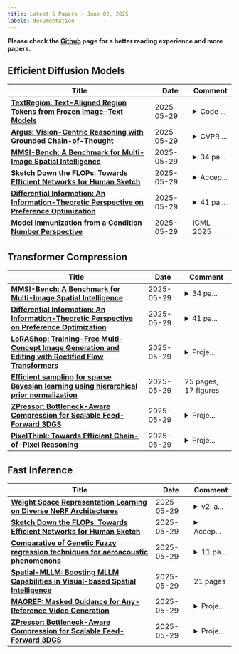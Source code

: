 ```yaml
---
title: Latest 6 Papers - June 02, 2025
labels: documentation
---
```

**Please check the [Github](https://github.com/zezhishao/MTS_Daily_ArXiv) page for a better reading experience and more papers.**

## Efficient Diffusion Models
| **Title** | **Date** | **Comment** |
| --- | --- | --- |
| **[TextRegion: Text-Aligned Region Tokens from Frozen Image-Text Models](http://arxiv.org/abs/2505.23769v1)** | 2025-05-29 | <details><summary>Code ...</summary><p>Code is available at: https://github.com/avaxiao/TextRegion</p></details> |
| **[Argus: Vision-Centric Reasoning with Grounded Chain-of-Thought](http://arxiv.org/abs/2505.23766v1)** | 2025-05-29 | <details><summary>CVPR ...</summary><p>CVPR 2025. Project Page: https://yunzeman.github.io/argus/</p></details> |
| **[MMSI-Bench: A Benchmark for Multi-Image Spatial Intelligence](http://arxiv.org/abs/2505.23764v1)** | 2025-05-29 | <details><summary>34 pa...</summary><p>34 pages. A comprehensive, fully human-curated, multi-image-based spatial intelligence benchmark with reasoning annotation for MLLMs. Project page: https://runsenxu.com/projects/MMSI_Bench</p></details> |
| **[Sketch Down the FLOPs: Towards Efficient Networks for Human Sketch](http://arxiv.org/abs/2505.23763v1)** | 2025-05-29 | <details><summary>Accep...</summary><p>Accepted at CVPR 2025, Project Page: https://subhajitmaity.me/SketchDownTheFLOPs</p></details> |
| **[Differential Information: An Information-Theoretic Perspective on Preference Optimization](http://arxiv.org/abs/2505.23761v1)** | 2025-05-29 | <details><summary>41 pa...</summary><p>41 pages, 13 figures; due to the 1,920-character limitation imposed on the abstract field by arXiv, the abstract included on the arXiv page is slightly abbreviated compared to the version presented in the PDF</p></details> |
| **[Model Immunization from a Condition Number Perspective](http://arxiv.org/abs/2505.23760v1)** | 2025-05-29 | ICML 2025 |

## Transformer Compression
| **Title** | **Date** | **Comment** |
| --- | --- | --- |
| **[MMSI-Bench: A Benchmark for Multi-Image Spatial Intelligence](http://arxiv.org/abs/2505.23764v1)** | 2025-05-29 | <details><summary>34 pa...</summary><p>34 pages. A comprehensive, fully human-curated, multi-image-based spatial intelligence benchmark with reasoning annotation for MLLMs. Project page: https://runsenxu.com/projects/MMSI_Bench</p></details> |
| **[Differential Information: An Information-Theoretic Perspective on Preference Optimization](http://arxiv.org/abs/2505.23761v1)** | 2025-05-29 | <details><summary>41 pa...</summary><p>41 pages, 13 figures; due to the 1,920-character limitation imposed on the abstract field by arXiv, the abstract included on the arXiv page is slightly abbreviated compared to the version presented in the PDF</p></details> |
| **[LoRAShop: Training-Free Multi-Concept Image Generation and Editing with Rectified Flow Transformers](http://arxiv.org/abs/2505.23758v1)** | 2025-05-29 | <details><summary>Proje...</summary><p>Project Webpage: https://lorashop.github.io/</p></details> |
| **[Efficient sampling for sparse Bayesian learning using hierarchical prior normalization](http://arxiv.org/abs/2505.23753v1)** | 2025-05-29 | 25 pages, 17 figures |
| **[ZPressor: Bottleneck-Aware Compression for Scalable Feed-Forward 3DGS](http://arxiv.org/abs/2505.23734v1)** | 2025-05-29 | <details><summary>Proje...</summary><p>Project Page: https://lhmd.top/zpressor, Code: https://github.com/ziplab/ZPressor</p></details> |
| **[PixelThink: Towards Efficient Chain-of-Pixel Reasoning](http://arxiv.org/abs/2505.23727v1)** | 2025-05-29 | <details><summary>Proje...</summary><p>Project Page: https://PixelThink.github.io</p></details> |

## Fast Inference
| **Title** | **Date** | **Comment** |
| --- | --- | --- |
| **[Weight Space Representation Learning on Diverse NeRF Architectures](http://arxiv.org/abs/2502.09623v2)** | 2025-05-29 | <details><summary>v2: a...</summary><p>v2: added third NeRF architecture. Under review</p></details> |
| **[Sketch Down the FLOPs: Towards Efficient Networks for Human Sketch](http://arxiv.org/abs/2505.23763v1)** | 2025-05-29 | <details><summary>Accep...</summary><p>Accepted at CVPR 2025, Project Page: https://subhajitmaity.me/SketchDownTheFLOPs</p></details> |
| **[Comparative of Genetic Fuzzy regression techniques for aeroacoustic phenomenons](http://arxiv.org/abs/2505.23746v1)** | 2025-05-29 | <details><summary>11 pa...</summary><p>11 pages and 23 figures</p></details> |
| **[Spatial-MLLM: Boosting MLLM Capabilities in Visual-based Spatial Intelligence](http://arxiv.org/abs/2505.23747v1)** | 2025-05-29 | 21 pages |
| **[MAGREF: Masked Guidance for Any-Reference Video Generation](http://arxiv.org/abs/2505.23742v1)** | 2025-05-29 | <details><summary>Proje...</summary><p>Project website: https://magref-video.github.io/magref.github.io/</p></details> |
| **[ZPressor: Bottleneck-Aware Compression for Scalable Feed-Forward 3DGS](http://arxiv.org/abs/2505.23734v1)** | 2025-05-29 | <details><summary>Proje...</summary><p>Project Page: https://lhmd.top/zpressor, Code: https://github.com/ziplab/ZPressor</p></details> |

